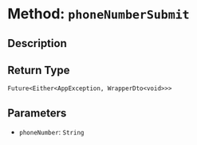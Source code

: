 # Method: `phoneNumberSubmit`

## Description



## Return Type
`Future<Either<AppException, WrapperDto<void>>>`

## Parameters

- `phoneNumber`: `String`
